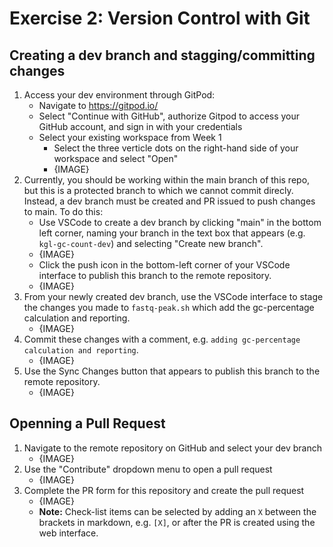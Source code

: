 # Exercise 2: Version Control with Git
## Creating a dev branch and stagging/committing changes
1. Access your dev environment through GitPod:
    -    Navigate to https://gitpod.io/
    - Select "Continue with GitHub", authorize Gitpod to access your GitHub account, and sign in with your credentials
    - Select your existing workspace from Week 1
       - Select the three verticle dots on the right-hand side of your workspace and select "Open"
       - {IMAGE}
2. Currently, you should be working within the main branch of this repo, but this is a protected branch to which we cannot commit direcly. Instead, a dev branch must be created and PR issued to push changes to main. To do this:
    - Use VSCode to create a dev branch by clicking "main" in the bottom left corner, naming your branch in the text box that appears (e.g. `kgl-gc-count-dev`) and selecting "Create new branch".
    - {IMAGE}
    - Click the push icon in the bottom-left corner of your VSCode interface to publish this branch to the remote repository.
    - {IMAGE}
3. From your newly created dev branch, use the VSCode interface to stage the changes you made to `fastq-peak.sh` which add the gc-percentage calculation and reporting.
    - {IMAGE}
4. Commit these changes with a comment, e.g. `adding gc-percentage calculation and reporting`.
    - {IMAGE} 
5. Use the Sync Changes button that appears to publish this branch to the remote repository.
    - {IMAGE}

## Openning a Pull Request
1. Navigate to the remote repository on GitHub and select your dev branch
    - {IMAGE}
2. Use the "Contribute" dropdown menu to open a pull request
    - {IMAGE}
3. Complete the PR form for this repository and create the pull request
    - {IMAGE}
    - **Note:** Check-list items can be selected by adding an `X` between the brackets in markdown, e.g. `[X]`, or after the PR is created using the web interface.
